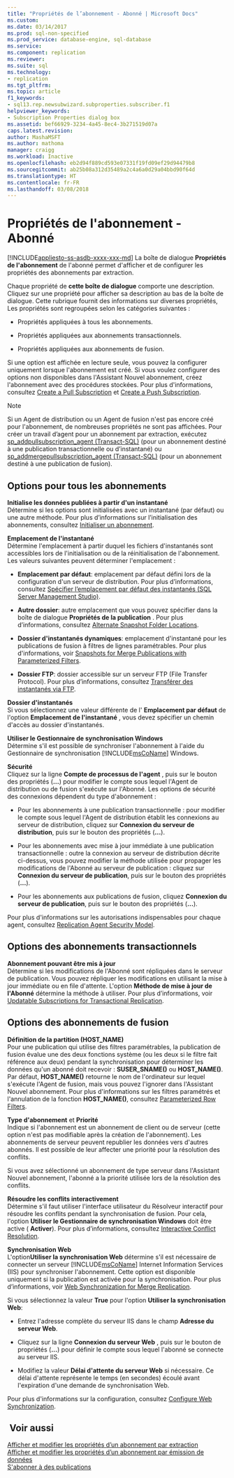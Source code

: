 ```yaml
---
title: "Propriétés de l’abonnement - Abonné | Microsoft Docs"
ms.custom: 
ms.date: 03/14/2017
ms.prod: sql-non-specified
ms.prod_service: database-engine, sql-database
ms.service: 
ms.component: replication
ms.reviewer: 
ms.suite: sql
ms.technology:
- replication
ms.tgt_pltfrm: 
ms.topic: article
f1_keywords:
- sql13.rep.newsubwizard.subproperties.subscriber.f1
helpviewer_keywords:
- Subscription Properties dialog box
ms.assetid: bef66929-3234-4a45-8ec4-3b271519d07a
caps.latest.revision: 
author: MashaMSFT
ms.author: mathoma
manager: craigg
ms.workload: Inactive
ms.openlocfilehash: eb2d94f889cd593e07331f19fd09ef29d94479b8
ms.sourcegitcommit: ab25b08a312d35489a2c4a6a0d29a04bbd90f64d
ms.translationtype: HT
ms.contentlocale: fr-FR
ms.lasthandoff: 03/08/2018
---
```

# <a name="subscription-properties---subscriber"></a>Propriétés de l'abonnement - Abonné
[!INCLUDE[appliesto-ss-asdb-xxxx-xxx-md](../../includes/appliesto-ss-asdb-xxxx-xxx-md.md)]
  La boîte de dialogue **Propriétés de l'abonnement** de l'abonné permet d'afficher et de configurer les propriétés des abonnements par extraction.  
  
 Chaque propriété de **cette boîte de dialogue** comporte une description. Cliquez sur une propriété pour afficher sa description au bas de la boîte de dialogue. Cette rubrique fournit des informations sur diverses propriétés, Les propriétés sont regroupées selon les catégories suivantes :  
  
-   Propriétés appliquées à tous les abonnements.  
  
-   Propriétés appliquées aux abonnements transactionnels.  
  
-   Propriétés appliquées aux abonnements de fusion.  
  
 Si une option est affichée en lecture seule, vous pouvez la configurer uniquement lorsque l'abonnement est créé. Si vous voulez configurer des options non disponibles dans l'Assistant Nouvel abonnement, créez l'abonnement avec des procédures stockées. Pour plus d'informations, consultez [Create a Pull Subscription](../../relational-databases/replication/create-a-pull-subscription.md) et [Create a Push Subscription](../../relational-databases/replication/create-a-push-subscription.md).  
  
> [!NOTE]  
>  Si un Agent de distribution ou un Agent de fusion n'est pas encore créé pour l'abonnement, de nombreuses propriétés ne sont pas affichées. Pour créer un travail d’agent pour un abonnement par extraction, exécutez [sp_addpullsubscription_agent &#40;Transact-SQL&#41;](../../relational-databases/system-stored-procedures/sp-addpullsubscription-agent-transact-sql.md) (pour un abonnement destiné à une publication transactionnelle ou d’instantané) ou [sp_addmergepullsubscription_agent &#40;Transact-SQL&#41;](../../relational-databases/system-stored-procedures/sp-addmergepullsubscription-agent-transact-sql.md) (pour un abonnement destiné à une publication de fusion).  
  
## <a name="options-for-all-subscriptions"></a>Options pour tous les abonnements  
 **Initialise les données publiées à partir d'un instantané**  
 Détermine si les options sont initialisées avec un instantané (par défaut) ou une autre méthode. Pour plus d’informations sur l’initialisation des abonnements, consultez [Initialiser un abonnement](../../relational-databases/replication/initialize-a-subscription.md).  
  
 **Emplacement de l'instantané**  
 Détermine l'emplacement à partir duquel les fichiers d'instantanés sont accessibles lors de l'initialisation ou de la réinitialisation de l'abonnement. Les valeurs suivantes peuvent déterminer l'emplacement :  
  
-   **Emplacement par défaut**: emplacement par défaut défini lors de la configuration d'un serveur de distribution. Pour plus d’informations, consultez [Spécifier l’emplacement par défaut des instantanés &#40;SQL Server Management Studio&#41;](../../relational-databases/replication/specify-the-default-snapshot-location-sql-server-management-studio.md).  
  
-   **Autre dossier**: autre emplacement que vous pouvez spécifier dans la boîte de dialogue **Propriétés de la publication** . Pour plus d’informations, consultez [Alternate Snapshot Folder Locations](../../relational-databases/replication/alternate-snapshot-folder-locations.md).  
  
-   **Dossier d'instantanés dynamiques**: emplacement d'instantané pour les publications de fusion à filtres de lignes paramétrables. Pour plus d'informations, voir [Snapshots for Merge Publications with Parameterized Filters](../../relational-databases/replication/snapshots-for-merge-publications-with-parameterized-filters.md).  
  
-   **Dossier FTP**: dossier accessible sur un serveur FTP (File Transfer Protocol). Pour plus d’informations, consultez [Transférer des instantanés via FTP](../../relational-databases/replication/transfer-snapshots-through-ftp.md).  
  
 **Dossier d'instantanés**  
 Si vous sélectionnez une valeur différente de l' **Emplacement par défaut** de l'option **Emplacement de l'instantané** , vous devez spécifier un chemin d'accès au dossier d'instantanés.  
  
 **Utiliser le Gestionnaire de synchronisation Windows**  
 Détermine s'il est possible de synchroniser l'abonnement à l'aide du Gestionnaire de synchronisation [!INCLUDE[msCoName](../../includes/msconame-md.md)] Windows.  
  
 **Sécurité**  
 Cliquez sur la ligne **Compte de processus de l'agent** , puis sur le bouton des propriétés (**...**) pour modifier le compte sous lequel l'Agent de distribution ou de fusion s'exécute sur l'Abonné. Les options de sécurité des connexions dépendent du type d'abonnement :  
  
-   Pour les abonnements à une publication transactionnelle : pour modifier le compte sous lequel l'Agent de distribution établit les connexions au serveur de distribution, cliquez sur **Connexion du serveur de distribution**, puis sur le bouton des propriétés (**...**).  
  
-   Pour les abonnements avec mise à jour immédiate à une publication transactionnelle : outre la connexion au serveur de distribution décrite ci-dessus, vous pouvez modifier la méthode utilisée pour propager les modifications de l'Abonné au serveur de publication : cliquez sur **Connexion du serveur de publication**, puis sur le bouton des propriétés (**...**).  
  
-   Pour les abonnements aux publications de fusion, cliquez **Connexion du serveur de publication**, puis sur le bouton des propriétés (**...**).  
  
 Pour plus d'informations sur les autorisations indispensables pour chaque agent, consultez [Replication Agent Security Model](../../relational-databases/replication/security/replication-agent-security-model.md).  
  
## <a name="options-for-transactional-subscriptions"></a>Options des abonnements transactionnels  
 **Abonnement pouvant être mis à jour**  
 Détermine si les modifications de l'Abonné sont répliquées dans le serveur de publication. Vous pouvez répliquer les modifications en utilisant la mise à jour immédiate ou en file d'attente. L'option **Méthode de mise à jour de l'Abonné** détermine la méthode à utiliser. Pour plus d’informations, voir [Updatable Subscriptions for Transactional Replication](../../relational-databases/replication/transactional/updatable-subscriptions-for-transactional-replication.md).  
  
## <a name="options-for-merge-subscriptions"></a>Options des abonnements de fusion  
 **Définition de la partition (HOST_NAME)**  
 Pour une publication qui utilise des filtres paramétrables, la publication de fusion évalue une des deux fonctions système (ou les deux si le filtre fait référence aux deux) pendant la synchronisation pour déterminer les données qu'un abonné doit recevoir : **SUSER_SNAME()** ou **HOST_NAME()**. Par défaut, **HOST_NAME()** retourne le nom de l'ordinateur sur lequel s'exécute l'Agent de fusion, mais vous pouvez l'ignorer dans l'Assistant Nouvel abonnement. Pour plus d'informations sur les filtres paramétrés et l'annulation de la fonction **HOST_NAME()**, consultez [Parameterized Row Filters](../../relational-databases/replication/merge/parameterized-filters-parameterized-row-filters.md).  
  
 **Type d'abonnement** et **Priorité**  
 Indique si l'abonnement est un abonnement de client ou de serveur (cette option n'est pas modifiable après la création de l'abonnement). Les abonnements de serveur peuvent republier les données vers d'autres abonnés. Il est possible de leur affecter une priorité pour la résolution des conflits.  
  
 Si vous avez sélectionné un abonnement de type serveur dans l'Assistant Nouvel abonnement, l'abonné a la priorité utilisée lors de la résolution des conflits.  
  
 **Résoudre les conflits interactivement**  
 Détermine s'il faut utiliser l'interface utilisateur du Résolveur interactif pour résoudre les conflits pendant la synchronisation de fusion. Pour cela, l'option **Utiliser le Gestionnaire de synchronisation Windows** doit être active ( **Activer**). Pour plus d’informations, consultez [Interactive Conflict Resolution](../../relational-databases/replication/merge/advanced-merge-replication-conflict-interactive-resolution.md).  
  
 **Synchronisation Web**  
 L'option**Utiliser la synchronisation Web** détermine s'il est nécessaire de connecter un serveur [!INCLUDE[msCoName](../../includes/msconame-md.md)] Internet Information Services (IIS) pour synchroniser l'abonnement. Cette option est disponible uniquement si la publication est activée pour la synchronisation. Pour plus d’informations, voir [Web Synchronization for Merge Replication](../../relational-databases/replication/web-synchronization-for-merge-replication.md).  
  
 Si vous sélectionnez la valeur **True** pour l'option **Utiliser la synchronisation Web**:  
  
-   Entrez l'adresse complète du serveur IIS dans le champ **Adresse du serveur Web**.  
  
-   Cliquez sur la ligne **Connexion du serveur Web** , puis sur le bouton de propriétés (**...**) pour définir le compte sous lequel l'abonné se connecte au serveur IIS.  
  
-   Modifiez la valeur **Délai d'attente du serveur Web** si nécessaire. Ce délai d'attente représente le temps (en secondes) écoulé avant l'expiration d'une demande de synchronisation Web.  
  
 Pour plus d'informations sur la configuration, consultez [Configure Web Synchronization](../../relational-databases/replication/configure-web-synchronization.md).  
  
## <a name="see-also"></a> Voir aussi  
 [Afficher et modifier les propriétés d’un abonnement par extraction](../../relational-databases/replication/view-and-modify-pull-subscription-properties.md)   
 [Afficher et modifier les propriétés d’un abonnement par émission de données](../../relational-databases/replication/view-and-modify-push-subscription-properties.md)   
 [S'abonner à des publications](../../relational-databases/replication/subscribe-to-publications.md)  
  
  
